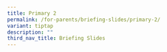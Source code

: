 ```yaml
---
title: Primary 2
permalink: /for-parents/briefing-slides/primary-2/
variant: tiptap
description: ""
third_nav_title: Briefing Slides
---
```

<p></p>